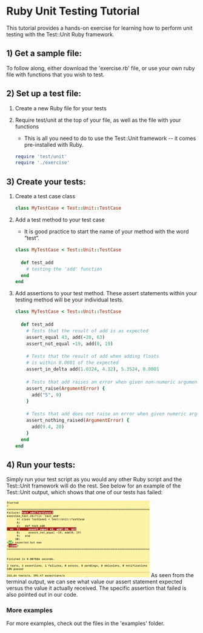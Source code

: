 # Ruby Unit Testing Tutorial #
This tutorial provides a hands-on exercise for learning how to perform unit testing with the Test::Unit Ruby framework.

## 1) Get a sample file: ##
To follow along, either download the 'exercise.rb' file, or use your own ruby file with functions that you wish to test.

## 2) Set up a test file: ##
1. Create a new Ruby file for your tests
2. Require test/unit at the top of your file, as well as the file with your functions
	- This is all you need to do to use the Test::Unit framework -- it comes pre-installed with Ruby.

	```ruby
	require 'test/unit'
	require './exercise'
	```
## 3) Create your tests: ##
1. Create a test case class

	```ruby
	class MyTestCase < Test::Unit::TestCase
	```
2. Add a test method to your test case
	- It is good practice to start the name of your method with the word “test”.

	```ruby
	class MyTestCase < Test::Unit::TestCase

	  def test_add
	    # testing the 'add' function
	  end
	end
	```
3. Add assertions to your test method. These assert statements within your testing method will be your individual tests.

	```ruby
	class MyTestCase < Test::Unit::TestCase

	  def test_add
	    # Tests that the result of add is as expected
	    assert_equal 43, add(-20, 63)
	    assert_not_equal -19, add(0, 19)

	    # Tests that the result of add when adding floats
	    # is within 0.0001 of the expected
	    assert_in_delta add(1.0324, 4.32), 5.3524, 0.0001

	    # Tests that add raises an error when given non-numeric arguments
	    assert_raise(ArgumentError) {
	      add("5", 9)
	    }

	    # Tests that add does not raise an error when given numeric arguments
	    assert_nothing_raised(ArgumentError) {
	      add(9.4, 20)
	    }
	  end
	end
	```

## 4) Run your tests: ##
Simply run your test script as you would any other Ruby script and the Test::Unit framework will do the rest.
See below for an example of the Test::Unit output, which shows that one of our tests has failed:

<img src="images/tutorial_output.png" width="75%">
As seen from the terminal output, we can see what value our assert statement expected versus the value it actually received. The specific assertion that failed is also pointed out in our code.

### More examples ###
For more examples, check out the files in the 'examples' folder.

